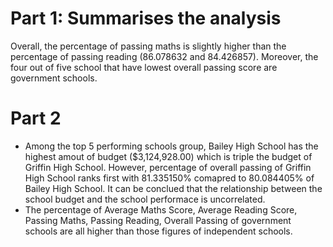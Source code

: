 # Part 1: Summarises the analysis

Overall, the percentage of passing maths is slightly higher than the percentage of passing reading (86.078632 and 84.426857). Moreover, the four out of five school that have lowest overall passing score are government schools.

# Part 2

- Among the top 5 performing schools group, Bailey High School has the highest amout of budget ($3,124,928.00) which is triple the budget of Griffin High School. However, percentage of overall passing of Griffin High School ranks first with 81.335150% comapred to 80.084405% of Bailey High School. It can be conclued that the relationship between the school budget and the school performace is uncorrelated.
- The percentage of Average Maths Score, Average Reading Score, Passing Maths, Passing Reading, Overall Passing of government schools are all higher than those figures of independent schools.
